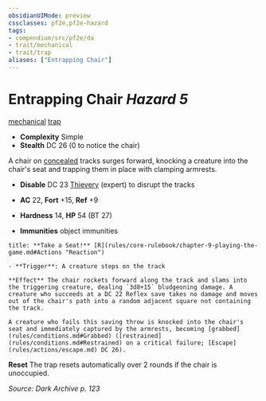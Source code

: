 ```yaml
---
obsidianUIMode: preview
cssclasses: pf2e,pf2e-hazard
tags:
- compendium/src/pf2e/da
- trait/mechanical
- trait/trap
aliases: ["Entrapping Chair"]
---
```

# Entrapping Chair *Hazard 5*  
[mechanical](rules/traits/mechanical.md "Mechanical Hazard Trait")  [trap](rules/traits/trap.md "Trap Hazard Trait")  

- **Complexity** Simple
- **Stealth** DC 26 (0 to notice the chair)  

A chair on [concealed](rules/conditions.md#Concealed) tracks surges forward, knocking a creature into the chair's seat and trapping them in place with clamping armrests.

- **Disable** DC 23 [Thievery](compendium/skills.md#Thievery) (expert) to disrupt the tracks  

- **AC** 22, **Fort** +15, **Ref** +9
- **Hardness** 14, **HP** 54 (BT 27)
- **Immunities** object immunities

```ad-embed-ability
title: **Take a Seat!** [R](rules/core-rulebook/chapter-9-playing-the-game.md#Actions "Reaction")

- **Trigger**: A creature steps on the track

**Effect** The chair rockets forward along the track and slams into the triggering creature, dealing `3d8+15` bludgeoning damage. A creature who succeeds at a DC 22 Reflex save takes no damage and moves out of the chair's path into a random adjacent square not containing the track.

A creature who fails this saving throw is knocked into the chair's seat and immediately captured by the armrests, becoming [grabbed](rules/conditions.md#Grabbed) ([restrained](rules/conditions.md#Restrained) on a critical failure; [Escape](rules/actions/escape.md) DC 26).
```

**Reset** The trap resets automatically over 2 rounds if the chair is unoccupied.  

*Source: Dark Archive p. 123*